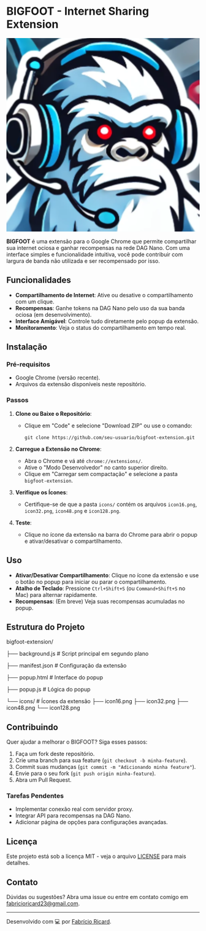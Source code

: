 # BIGFOOT - Internet Sharing Extension

![BIGFOOT Logo](icons/icon128.png)

**BIGFOOT** é uma extensão para o Google Chrome que permite compartilhar sua internet ociosa e ganhar recompensas na rede DAG Nano. Com uma interface simples e funcionalidade intuitiva, você pode contribuir com largura de banda não utilizada e ser recompensado por isso.

## Funcionalidades

- **Compartilhamento de Internet**: Ative ou desative o compartilhamento com um clique.
- **Recompensas**: Ganhe tokens na DAG Nano pelo uso da sua banda ociosa (em desenvolvimento).
- **Interface Amigável**: Controle tudo diretamente pelo popup da extensão.
- **Monitoramento**: Veja o status do compartilhamento em tempo real.

## Instalação

### Pré-requisitos
- Google Chrome (versão recente).
- Arquivos da extensão disponíveis neste repositório.

### Passos
1. **Clone ou Baixe o Repositório**:
   - Clique em "Code" e selecione "Download ZIP" ou use o comando:
     ```
     git clone https://github.com/seu-usuario/bigfoot-extension.git
     ```
2. **Carregue a Extensão no Chrome**:
   - Abra o Chrome e vá até `chrome://extensions/`.
   - Ative o "Modo Desenvolvedor" no canto superior direito.
   - Clique em "Carregar sem compactação" e selecione a pasta `bigfoot-extension`.

3. **Verifique os Ícones**:
   - Certifique-se de que a pasta `icons/` contém os arquivos `icon16.png`, `icon32.png`, `icon48.png` e `icon128.png`.

4. **Teste**:
   - Clique no ícone da extensão na barra do Chrome para abrir o popup e ativar/desativar o compartilhamento.

## Uso

- **Ativar/Desativar Compartilhamento**: Clique no ícone da extensão e use o botão no popup para iniciar ou parar o compartilhamento.
- **Atalho de Teclado**: Pressione `Ctrl+Shift+S` (ou `Command+Shift+S` no Mac) para alternar rapidamente.
- **Recompensas**: (Em breve) Veja suas recompensas acumuladas no popup.

## Estrutura do Projeto

bigfoot-extension/

├── background.js       # Script principal em segundo plano

├── manifest.json       # Configuração da extensão

├── popup.html          # Interface do popup

├── popup.js            # Lógica do popup

└── icons/              # Ícones da extensão
    ├── icon16.png
    ├── icon32.png
    ├── icon48.png
    └── icon128.png

## Contribuindo

Quer ajudar a melhorar o BIGFOOT? Siga esses passos:

1. Faça um fork deste repositório.
2. Crie uma branch para sua feature (`git checkout -b minha-feature`).
3. Commit suas mudanças (`git commit -m "Adicionando minha feature"`).
4. Envie para o seu fork (`git push origin minha-feature`).
5. Abra um Pull Request.

### Tarefas Pendentes
- Implementar conexão real com servidor proxy.
- Integrar API para recompensas na DAG Nano.
- Adicionar página de opções para configurações avançadas.

## Licença

Este projeto está sob a licença MIT - veja o arquivo [LICENSE](LICENSE) para mais detalhes.

## Contato

Dúvidas ou sugestões? Abra uma issue ou entre em contato comigo em [fabricioricard23@gmail.com](mailto:fabricioricard23@gmail.com).

---

Desenvolvido com 💻 por [Fabrício Ricard](https://github.com/fabricioricard).
